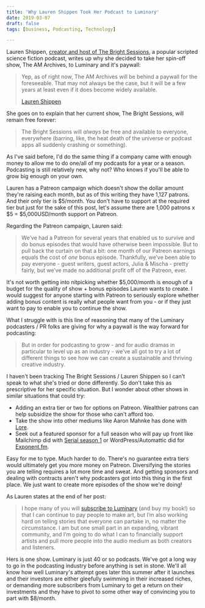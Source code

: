 ```yaml
---
title: 'Why Lauren Shippen Took Her Podcast to Luminary'
date: 2019-03-07
draft: false
tags: [business, Podcasting, Technology]

---
```


Lauren Shippen, [creator and host of The Bright Sessions](http://thebrightsessions.tumblr.com), a popular scripted science fiction podcast, writes up why she decided to take her spin-off show, The AM Archives, to Luminary and it's paywall:

> Yep, as of right now, The AM Archives will be behind a paywall for the foreseeable. That may not always be the case, but it will be a few years at least even if it does become widely available. 
> 
> [Lauren Shippen](http://thelaurenshippen.tumblr.com/post/183225866221/so-are-the-am-archives-going-to-permanently-behind)  

She goes on to explain that her current show, The Bright Sessions, will remain free forever:

> The Bright Sessions will _always_ be free and available to everyone, everywhere (barring, like, the heat death of the universe or podcast apps all suddenly crashing or something).

As I've said before, I'd do the same thing if a company came with enough money to allow me to do one/all of my podcasts for a year or a season. Podcasting is still relatively new, why not? Who knows if you'll be able to grow big enough on your own.

Lauren has a Patreon campaign which doesn't show the dollar amount they're raising each month, but as of this writing they have 1,127 patrons. And their only tier is $5/month. You don't have to support at the required tier but just for the sake of this post, let's assume there are 1,000 patrons x $5 = $5,000USD/month support on Patreon.

Regarding the Patreon campaign, Lauren said:

> We’ve had a Patreon for several years that enabled us to survive and do bonus episodes that would have otherwise been impossible. But to pull back the curtain on that a bit: one month of our Patreon earnings equals the cost of _one_ bonus episode. Thankfully, we’ve been able to pay everyone - guest writers, guest actors, Julia & Mischa - pretty fairly, but we’ve made no additional profit off of the Patreon, ever. 

It's not worth getting into nitpicking whether $5,000/month is enough of a budget for the quality of show + bonus episodes Lauren wants to create. I would suggest for anyone starting with Patreon to seriously explore whether adding bonus content is really what people want from you - or if they just want to pay to enable you to continue the show.

What I struggle with is this line of reasoning that many of the Luminary podcasters / PR folks are giving for why a paywall is the way forward for podcasting:

> But in order for podcasting to grow - and for audio dramas in particular to level up as an industry - we’ve all got to try a lot of different things to see how we can create a sustainable and thriving creative industry.

I haven't been tracking The Bright Sessions / Lauren Shippen so I can't speak to what she's tried or done differently. So don't take this as prescriptive for her specific situation. But I wonder about other shows in similar situations that could try:

*   Adding an extra tier or two for options on Patreon. Wealthier patrons can help subsidize the show for those who can't afford too.
*   Take the show into other mediums like Aaron Mahnke has done with [Lore](https://www.lorepodcast.com).
*   Seek out a featured sponsor for a full season who will pay up front like Mailchimp did with [Serial season 1](https://serialpodcast.org) or WordPress/Automattic did for [Exponent.fm](https://exponent.fm).

Easy for me to type. Much harder to do. There's no guarantee extra tiers would ultimately get you more money on Patreon. Diversifying the stories you are telling requires a lot more time and sweat. And getting sponsors and dealing with contracts aren't why podcasters got into this thing in the first place. We just want to create more episodes of the show we're doing!

As Lauren states at the end of her post:

> I hope many of you will [subscribe to Luminary](https://t.umblr.com/redirect?z=http%3A%2F%2Fluminary.link%2Farchives&t=M2FjODhjYWNlMjg5YTQxZmU2ZTg1ZTZmZmE4NjdmNjMxZjc0ODVhMixoU3h6dHN0UA%3D%3D&b=t%3AwSoALMX9hTyTLm7GWn318w&p=http%3A%2F%2Fthelaurenshippen.tumblr.com%2Fpost%2F183225866221%2Fso-are-the-am-archives-going-to-permanently-behind&m=1) (and buy my book!) so that I can continue to pay people to make art, but I’m also working hard on telling stories that everyone can partake in, no matter the circumstance. I am but one small part in an expanding, vibrant community, and I’m going to do what I can to financially support artists and pull more people into the audio medium as both creators and listeners. 

Hers is one show. Luminary is just 40 or so podcasts. We've got a long way to go in the podcasting industry before anything is set in stone. We'll all know how well Luminary's attempt goes later this summer after it launches and their investors are either gleefully swimming in their increased riches, or demanding more subscribers from Luminary to get a return on their investments and they have to pivot to some other way of convincing you to part with $8/month.